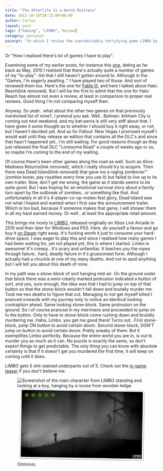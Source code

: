 ```yaml
---
title: "The Afterlife Is a Harsh Mistress"
date: 2011-10-16T20:13:00+00:00
author: Carlos
layout: post
tags: ["Gaming", "LIMBO", Review]
category: personal
excerpt: "In which I review the unpredictably terryfying game LIMBO by Playdead."
---
```

Or "How I realised there's lot of games I have to play".

Examining some of my earlier posts, for instance this [one](/blog/games-im-eagerly-awaiting), dating as far back as May, 2010 I realised that there's actually quite a number of games of my "to-play" -list that I still haven't gotten around to. Although in the "Games, I'm eagerly awaiting.." I have played two of those. And sort of reviewed them too. Here's the one for [Fable III](/blog/fable-iii-a-kind-of-review), and here I talked about Halo: Reach(link removed). But I will be the first to admit that the one for Halo: Reach has almost not even a review, at least in comparison to proper real reviews. Good thing I'm not comparing myself then.

Anyway. So yeah.. what about the other two games on that previously mentioned list of mine?, I pretend you ask. Well.. Batman: Arkham City is coming out next weekend, and my bat-penis is still very stiff about that. I have given it some thought as to whether I should buy it right away, or not, but I haven't decided yet. And as for Fallout: New Vegas I promised myself I would wait until they release an edition that contains all the DLC's and since that hasn't happened yet.. I'm still waiting. For good reasons though as they just released the final DLC "Lonesome Road" a couple of weeks ago or so, so maybe I'm coming to the end of my waiting.

Of course there's been other games along the road as well. Such as Alice: Madness Returns(link removed), which I really should try to acquire. Then there was Dead Island(link removed) that gave me a raging zomboner™ (zombie boner, pay royalties every time you use it) but failed to live up to its own trailer. Now, don't get me wrong, the game as it stands seems to be quite good. But I was hoping for an emotional survival story about a family torn apart by the outbreak of zombies.. or something like that. And unfortunately in all it's 4-player-co-op-melee-fest glory, Dead Island was not what I hoped and wanted when I first saw the announcement trailer. Which is too bad, because if someone makes that game, I will shower them in all my hard earned money. Or well.. at least the appropriate retail amount.

This brings me nicely to [LIMBO](http://limbogame.org/), released originally on Xbox Live Arcade in 2010 and then later for Windows and PS3. Here, do yourself a favour and go buy it [on Steam](http://store.steampowered.com/app/48000/) right away. It's fucking worth it just to consume your hard-drive space. I was eager to play this and since I realised how many games I had been waiting for, yet not played yet, this is where I started. Limbo is awesome! It's creepy.. it's scary and unfamiliar. It teaches you the ropes through failure.. hard, deadly failure in it's gruesomest form. Although I actually had a chuckle at one of my many deaths. And not to spoil anything but I will tell you about this death of mine.

In my path was a stone-block of sort hanging mid-air. On the ground under that block there was a semi-clearly marked protrusion indicated a button of sort, and yes, sure enough, the idea was that I had to jump on top of that button so that the stone-block wouldn't fall down and brutally murder me. Took me two deaths to figure that out. Managing to not get myself killed I pranced onwards with my journey only to notice an identical looking contraption ahead. Same looking stone-block. Same protrusion on the ground. So I of course pranced in my merriness and proceeded to jump on to the button. Only to have to stone-block come rushing down and brutally murdering me. Haha, Limbo, you get me good there! Turns out.. First stone-block, jump ON button to avoid certain doom. Second stone-block, DON'T jump on button to avoid certain doom. Pretty sneaky of them. But it exemplifies Limbo perfectly. Because the entire world you are in, is out to murder you as much as it can. No puzzle is exactly the same, so don't expect things to get predictable. The only thing you can know with absolute certainty is that if it doesn't get you murdered the first time, it will keep on coming until it does.

LIMBO gets 5 shit-stained underpants out of 5. Check out the [in-game teaser](http://www.youtube.com/watch?v=Y4HSyVXKYz8) if you don't believe me.

<figure>
    <img class="js-lazy-load" data-original="/assets/posts/2011/10/stuck-in-limbo.png" alt="Screenshot of the main character from LIMBO standing and looking at a boy, hanging by a noose from wooden ledge.">
  <noscript>
    <img src="/assets/posts/2011/10/stuck-in-limbo.png" alt="Screenshot of the main character from LIMBO standing and looking at a boy, hanging by a noose from wooden ledge.">
  </noscript>
  <figcaption>Ominous.</figcaption>
</figure>
